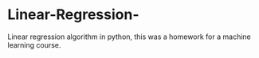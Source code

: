 # Linear-Regression-
Linear regression algorithm in python, this was a homework for a machine learning course. 
